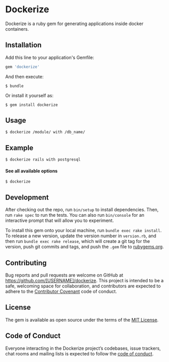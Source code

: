 # Dockerize

Dockerize is a ruby gem for generating applications inside docker containers.


## Installation

Add this line to your application's Gemfile:

```ruby
gem 'dockerize'
```

And then execute:

    $ bundle

Or install it yourself as:

    $ gem install dockerize

## Usage

    $ dockerize /module/ with /db_name/

## Example
    $ dockerize rails with postgresql

#### See all available options
    $ dockerize

## Development

After checking out the repo, run `bin/setup` to install dependencies. Then, run `rake spec` to run the tests. You can also run `bin/console` for an interactive prompt that will allow you to experiment.

To install this gem onto your local machine, run `bundle exec rake install`. To release a new version, update the version number in `version.rb`, and then run `bundle exec rake release`, which will create a git tag for the version, push git commits and tags, and push the `.gem` file to [rubygems.org](https://rubygems.org).

## Contributing

Bug reports and pull requests are welcome on GitHub at https://github.com/[USERNAME]/dockerize. This project is intended to be a safe, welcoming space for collaboration, and contributors are expected to adhere to the [Contributor Covenant](http://contributor-covenant.org) code of conduct.

## License

The gem is available as open source under the terms of the [MIT License](https://opensource.org/licenses/MIT).

## Code of Conduct

Everyone interacting in the Dockerize project’s codebases, issue trackers, chat rooms and mailing lists is expected to follow the [code of conduct](https://github.com/[USERNAME]/dockerize/blob/master/CODE_OF_CONDUCT.md).
